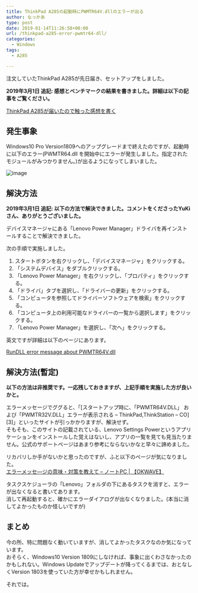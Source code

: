 ```yaml
---
title: ThinkPad A285の起動時にPWMTR64V.dllのエラーが出る
author: なっかあ
type: post
date: 2019-01-14T11:26:58+00:00
url: /thinkpad-a285-error-pwmtr64-dll/
categories:
  - Windows
tags:
  - A285

---
```

注文していたThinkPad A285が先日届き、セットアップをしました。
 
**2019年3月1日 追記: 感想とベンチマークの結果を書きました。詳細は以下の記事をご覧ください。**

[ThinkPad A285が届いたので触った感想を書く](https://7ka.org/thinkpad-a285-review/)

## 発生事象

Windows10 Pro Version1809へのアップグレードまで終えたのですが、起動時に以下のエラー(PWMTR64.dll を開始中にエラーが発生しました。指定されたモジュールがみつかりません。)が出るようになってしまいました。

![image](https://7ka.org/wp-content/uploads/2019/01/190114-a285-error-300x127.png)

## 解決方法

**2019年3月1日 追記: 以下の方法で解決できました。コメントをくださったYuKiさん、ありがとうございました。**

デバイスマネージャにある「Lenovo Power Manager」ドライバを再インストールすることで解決できました。
  
次の手順で実施しました。

1. スタートボタンを右クリックし、「デバイスマネージャ」をクリックする。
2. 「システムデバイス」をダブルクリックする。
3. 「Lenovo Power Manager」を右クリックし、「プロパティ」をクリックする。
4. 「ドライバ」タブを選択し、「ドライバーの更新」をクリックする。
5. 「コンピュータを参照してドライバーソフトウェアを検索」をクリックする。
6. 「コンピュータ上の利用可能なドライバーの一覧から選択します」をクリックする。
7. 「Lenovo Power Manager」を選択し、「次へ」をクリックする。

英文ですが詳細は以下のページにあります。
  
[RunDLL error message about PWMTR64V.dll](https://forums.lenovo.com/t5/Lenovo-Vantage-Knowledge-Base/RunDLL-error-message-about-PWMTR64V-dll/ta-p/4306912)

## 解決方法(暫定)

**以下の方法は非推奨です。一応残しておきますが、上記手順を実施した方が良いかと。**

エラーメッセージでググると、「[スタートアップ時に、「PWMTR64V.DLL」 および「PWMTR32V.DLL」エラーが表示される &#8211; ThinkPad,ThinkStation &#8211; CO][3]」といったサイトが引っかかりますが、解決せず。  
そもそも、このサイトの記載されている、Lenovo Settings Powerというアプリケーションをインストールした覚えはないし、アプリの一覧を見ても見当たりません。公式のサポートページはあまり参考にならないかなと早々に諦めました。

リカバリしか手がないかと思ったのですが、ふと以下のページが気になりました。  
[エラーメッセ―ジの意味・対策を教えて &#8211; ノートPC | 【OKWAVE】](https://okwave.jp/qa/q9571927.html)

タスクスケジューラの「Lenovo」フォルダの下にあるタスクを消すと、エラーが出なくなると書いてあります。  
消して再起動すると、確かにエラーダイアログが出なくなりました。(本当に消してよかったものか怪しいですが)

## まとめ

今の所、特に問題なく動いていますが、消してよかったタスクなのか気になっています。  
おそらく、Windows10 Version 1809にしなければ、事象に出くわさなかったのかもしれない。Windows Updateでアップデートが降ってくるまでは、おとなしくVersion 1803を使っていた方が幸せかもしれません。

それでは。